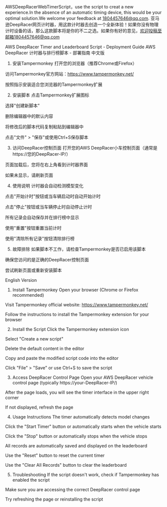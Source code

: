 AWSDeepRacerWebTimerScript，use the script to creat a new experience.In the absence of an automatic timing device, this would be your optimal solution.We welcome your feedback at 1804457646@qq.com.
亚马逊DeepRacer网页计时器，用这款计时器去创造一个全新体验！如果你没有物理计时设备的话，那么这款脚本将是你的不二之选。如果你有好的意见，欢迎投稿至邮箱1804457646@qq.com

AWS DeepRacer Timer and Leaderboard Script - Deployment Guide
AWS DeepRacer 计时器与排行榜脚本 - 部署指南
中文版
1. 安装Tampermonkey
打开您的浏览器（推荐Chrome或Firefox）

访问Tampermonkey官方网站：https://www.tampermonkey.net/

按照指示安装适合您浏览器的Tampermonkey扩展

2. 安装脚本
点击Tampermonkey扩展图标

选择"创建新脚本"

删除编辑器中的默认内容

将修改后的脚本代码复制粘贴到编辑器中

点击"文件" > "保存"或使用Ctrl+S保存脚本

3. 访问DeepRacer控制页面
打开您的AWS DeepRacer小车控制页面（通常是https://您的DeepRacer-IP/）

页面加载后，您将在右上角看到计时器界面

如果未显示，请刷新页面

4. 使用说明
计时器会自动检测模型变化

点击"开始计时"按钮或当车辆启动时自动开始计时

点击"停止"按钮或当车辆停止时自动停止计时

所有记录会自动保存并在排行榜中显示

使用"重置"按钮重置当前计时

使用"清除所有记录"按钮清除排行榜

5. 故障排除
如果脚本不工作，请检查Tampermonkey是否已启用该脚本

确保您访问的是正确的DeepRacer控制页面

尝试刷新页面或重新安装脚本

English Version
1. Install Tampermonkey
Open your browser (Chrome or Firefox recommended)

Visit Tampermonkey official website: https://www.tampermonkey.net/

Follow the instructions to install the Tampermonkey extension for your browser

2. Install the Script
Click the Tampermonkey extension icon

Select "Create a new script"

Delete the default content in the editor

Copy and paste the modified script code into the editor

Click "File" > "Save" or use Ctrl+S to save the script

3. Access DeepRacer Control Page
Open your AWS DeepRacer vehicle control page (typically https://your-DeepRacer-IP/)

After the page loads, you will see the timer interface in the upper right corner

If not displayed, refresh the page

4. Usage Instructions
The timer automatically detects model changes

Click the "Start Timer" button or automatically starts when the vehicle starts

Click the "Stop" button or automatically stops when the vehicle stops

All records are automatically saved and displayed on the leaderboard

Use the "Reset" button to reset the current timer

Use the "Clear All Records" button to clear the leaderboard

5. Troubleshooting
If the script doesn't work, check if Tampermonkey has enabled the script

Make sure you are accessing the correct DeepRacer control page

Try refreshing the page or reinstalling the script
